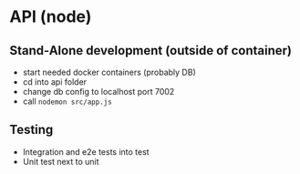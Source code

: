 # API (node)

## Stand-Alone development (outside of container)

* start needed docker containers (probably DB)
* cd into api folder
* change db config to localhost port 7002
* call ```nodemon src/app.js```

## Testing
* Integration and e2e tests into test
* Unit test next to unit